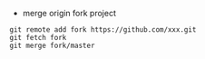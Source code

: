 - merge origin fork project
```
git remote add fork https://github.com/xxx.git
git fetch fork
git merge fork/master
```
